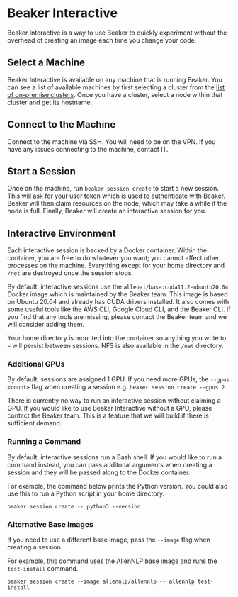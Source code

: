 
# Beaker Interactive

Beaker Interactive is a way to use Beaker to quickly experiment
without the overhead of creating an image each time you change your code.

## Select a Machine

Beaker Interactive is available on any machine that is running Beaker.
You can see a list of available machines by first selecting a cluster
from the [list of on-premise clusters](https://beaker.org/clusters).
Once you have a cluster, select a node within that cluster and get its hostname.

## Connect to the Machine

Connect to the machine via SSH. You will need to be on the VPN.
If you have any issues connecting to the machine, contact IT.

## Start a Session

Once on the machine, run `beaker session create` to start a new session.
This will ask for your user token which is used to authenticate with Beaker.
Beaker will then claim resources on the node, which may take a while if the node is full.
Finally, Beaker will create an interactive session for you.

## Interactive Environment

Each interactive session is backed by a Docker container.
Within the container, you are free to do whatever you want; you cannot affect other processes on the machine.
Everything except for your home directory and `/net` are destroyed once the session stops.

By default, interactive sessions use the `allenai/base:cuda11.2-ubuntu20.04` Docker image which is maintained by the Beaker team.
This image is based on Ubuntu 20.04 and already has CUDA drivers installed.
It also comes with some useful tools like the AWS CLI, Google Cloud CLI, and the Beaker CLI.
If you find that any tools are missing, please contact the Beaker team and we will consider adding them.

Your home directory is mounted into the container so anything you write to `~` will persist between sessions.
NFS is also available in the `/net` directory.

### Additional GPUs

By default, sessions are assigned 1 GPU.
If you need more GPUs, the `--gpus <count>` flag when creating a session e.g. `beaker session create --gpus 2`.

There is currently no way to run an interactive session without claiming a GPU.
If you would like to use Beaker Interactive without a GPU, please contact the Beaker team.
This is a feature that we will build if there is sufficient demand.

### Running a Command

By default, interactive sessions run a Bash shell.
If you would like to run a command instead, you can pass additonal arguments when creating a session
and they will be passed along to the Docker container.

For example, the command below prints the Python version.
You could also use this to run a Python script in your home directory.

```
beaker session create -- python3 --version
```

### Alternative Base Images

If you need to use a different base image, pass the `--image` flag when creating a session.

For example, this command uses the AllenNLP base image and runs the `test-install` command.

```
beaker session create --image allennlp/allennlp -- allennlp test-install
```
